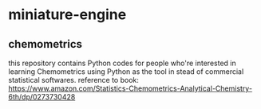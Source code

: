 # miniature-engine
## chemometrics
this repository contains Python codes for people who're interested in learning Chemometrics using Python as the tool in stead of commercial statistical softwares.
reference to book: 
https://www.amazon.com/Statistics-Chemometrics-Analytical-Chemistry-6th/dp/0273730428
